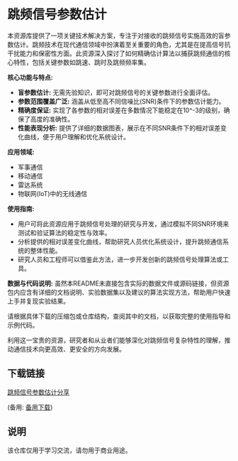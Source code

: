 # 跳频信号参数估计

本资源库提供了一项关键技术解决方案，专注于对接收的跳频信号实施高效的盲参数估计。跳频技术在现代通信领域中扮演着至关重要的角色，尤其是在提高信号抗干扰能力和保密性方面。此资源深入探讨了如何精确估计算法以捕获跳频通信的核心特性，包括关键参数如跳速、跳时及跳频频率集。

**核心功能与特点:**
- **盲参数估计:** 无需先验知识，即可对跳频信号的关键参数进行全面评估。
- **参数范围覆盖广泛:** 涵盖从低至高不同信噪比(SNR)条件下的参数估计能力。
- **精确度保证:** 实现了各参数的相对误差在多数情况下能稳定在10^-3的级别，确保了高度的准确性。
- **性能表现分析:** 提供了详细的数据图表，展示在不同SNR条件下的相对误差变化曲线，便于用户理解和优化系统设计。
  
**应用领域:**
- 军事通信
- 移动通信
- 雷达系统
- 物联网(IoT)中的无线通信

**使用指南:**
- 用户可将此资源应用于跳频信号处理的研究与开发，通过模拟不同SNR环境来测试和验证算法的稳定性与效率。
- 分析提供的相对误差变化曲线，帮助研究人员优化系统设计，提升跳频通信系统的整体性能。
- 研究人员和工程师可以借鉴此方法，进一步开发创新的跳频信号处理算法或工具。

**数据与代码说明:**
虽然本README未直接包含实际的数据文件或源码链接，但资源包内应含有详细的文档说明、实验数据集以及建议的算法实现方法，帮助用户快速上手并复现实验结果。

请根据具体下载的压缩包或仓库结构，查阅其中的文档，以获取完整的使用指导和示例代码。

利用这一宝贵的资源，研究者和从业者们能够深化对跳频信号复杂特性的理解，推动通信技术向更高效、更安全的方向发展。

## 下载链接
[跳频信号参数估计分享](https://pan.quark.cn/s/4ab64034e8d2) 

(备用: [备用下载](https://pan.baidu.com/s/1iTSrTEIIVESwGamz_pTYFQ?pwd=1234))

## 说明

该仓库仅用于学习交流，请勿用于商业用途。
